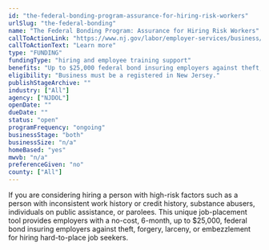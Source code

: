 ```yaml
---
id: "the-federal-bonding-program-assurance-for-hiring-risk-workers"
urlSlug: "the-federal-bonding"
name: "The Federal Bonding Program: Assurance for Hiring Risk Workers"
callToActionLink: "https://www.nj.gov/labor/employer-services/business/businessprograms.shtml?open=specialty"
callToActionText: "Learn more"
type: "FUNDING"
fundingType: "hiring and employee training support"
benefits: "Up to $25,000 federal bond insuring employers against theft, forgery, larceny or embezzlement for a term of 6 months"
eligibility: "Business must be a registered in New Jersey."
publishStageArchive: ""
industry: ["All"]
agency: ["NJDOL"]
openDate: ""
dueDate: ""
status: "open"
programFrequency: "ongoing"
businessStage: "both"
businessSize: "n/a"
homeBased: "yes"
mwvb: "n/a"
preferenceGiven: "no"
county: ["All"]
---
```


If you are considering hiring a person with high-risk factors such as a person with inconsistent work history or credit history, substance abusers, individuals on public assistance, or parolees. This unique job-placement tool provides employers with a no-cost, 6-month, up to $25,000, federal bond insuring employers against theft, forgery, larceny, or embezzlement for hiring hard-to-place job seekers.
